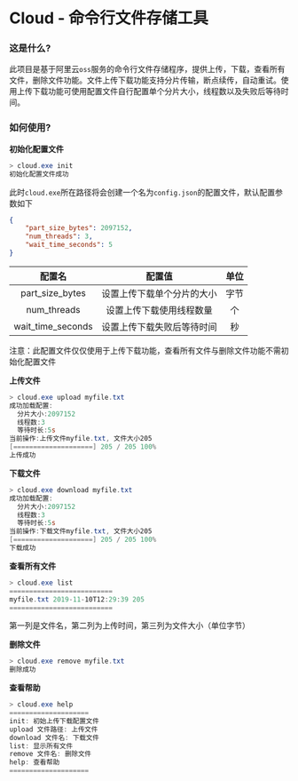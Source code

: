 # Cloud - 命令行文件存储工具

### 这是什么?

此项目是基于阿里云`oss`服务的命令行文件存储程序，提供上传，下载，查看所有文件，删除文件功能。文件上传下载功能支持分片传输，断点续传，自动重试。使用上传下载功能可使用配置文件自行配置单个分片大小，线程数以及失败后等待时间。

### 如何使用?

**初始化配置文件**

```powershell
> cloud.exe init
初始化配置文件成功
```

此时`cloud.exe`所在路径将会创建一个名为`config.json`的配置文件，默认配置参数如下

```json
{
    "part_size_bytes": 2097152,
    "num_threads": 3,
    "wait_time_seconds": 5
}
```

|      配置名       |           配置值           | 单位 |
| :---------------: | :------------------------: | :--: |
|  part_size_bytes  | 设置上传下载单个分片的大小 | 字节 |
|    num_threads    |  设置上传下载使用线程数量  |  个  |
| wait_time_seconds | 设置上传下载失败后等待时间 |  秒  |

注意：此配置文件仅仅使用于上传下载功能，查看所有文件与删除文件功能不需初始化配置文件

**上传文件**

```powershell
> cloud.exe upload myfile.txt
成功加载配置:
  分片大小:2097152
  线程数:3
  等待时长:5s
当前操作:上传文件myfile.txt, 文件大小205
[====================] 205 / 205 100%
上传成功
```

**下载文件**

```powershell
> cloud.exe download myfile.txt
成功加载配置:
  分片大小:2097152
  线程数:3
  等待时长:5s
当前操作:下载文件myfile.txt, 文件大小205
[====================] 205 / 205 100%
下载成功
```

**查看所有文件**

```powershell
> cloud.exe list
==========================
myfile.txt 2019-11-10T12:29:39 205
==========================
```

第一列是文件名，第二列为上传时间，第三列为文件大小（单位字节）

**删除文件**

```powershell
> cloud.exe remove myfile.txt
删除成功
```

**查看帮助**

```powershell
> cloud.exe help
====================
init: 初始上传下载配置文件
upload 文件路径: 上传文件
download 文件名: 下载文件
list: 显示所有文件
remove 文件名: 删除文件
help: 查看帮助
====================
```

